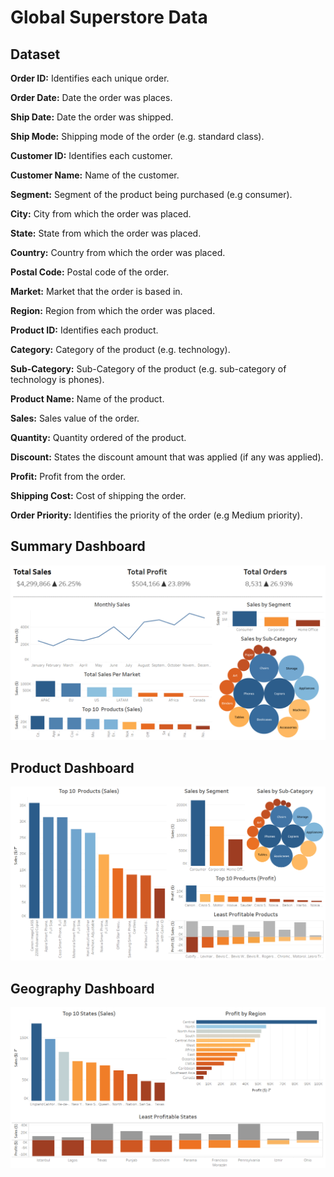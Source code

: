 # Global Superstore Data
## Dataset
**Order ID:** Identifies each unique order.

**Order Date:** Date the order was places.

**Ship Date:** Date the order was shipped.

**Ship Mode:** Shipping mode of the order (e.g. standard class).

**Customer ID:** Identifies each customer. 

**Customer Name:** Name of the customer.

**Segment:** Segment of the product being purchased (e.g consumer).

**City:** City from which the order was placed.

**State:** State from which the order was placed.

**Country:** Country from which the order was placed.

**Postal Code:** Postal code of the order.

**Market:** Market that the order is based in.

**Region:** Region from which the order was placed.

**Product ID:** Identifies each product.

**Category:** Category of the product (e.g. technology).

**Sub-Category:** Sub-Category of the product (e.g. sub-category of technology is phones).

**Product Name:** Name of the product.

**Sales:** Sales value of the order.

**Quantity:** Quantity ordered of the product.

**Discount:** States the discount amount that was applied (if any was applied).

**Profit:** Profit from the order.

**Shipping Cost:** Cost of shipping the order.

**Order Priority:** Identifies the priority of the order (e.g Medium priority).


## Summary Dashboard
![](Images/Summary_Dashboard.png)

## Product Dashboard
![](Images/Product_Dashboard.PNG)

## Geography Dashboard
![](Images/Geography_Dashboard.PNG)
